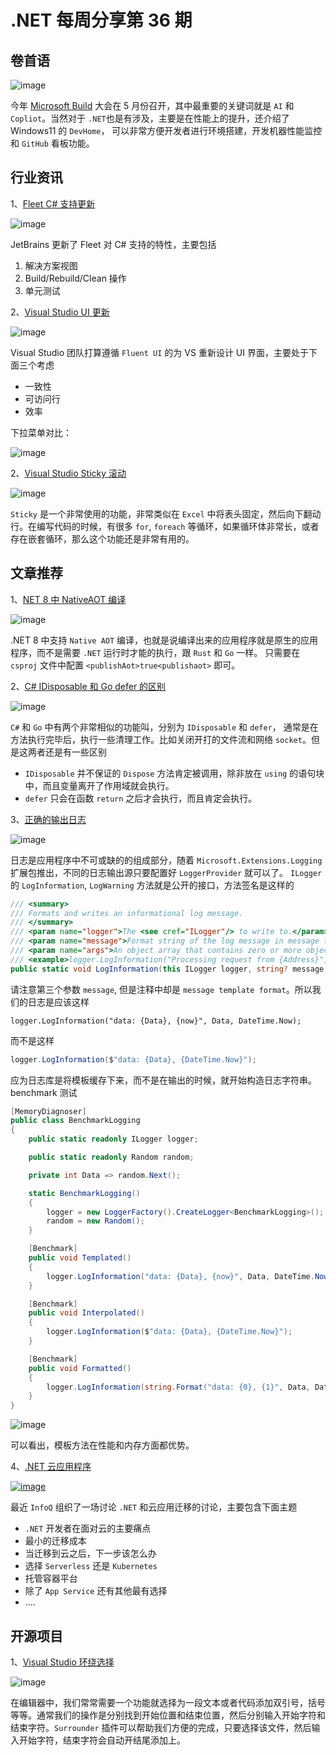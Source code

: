 # .NET 每周分享第 36 期

## 卷首语

![image](https://github.com/DotNETWeekly-io/DotNetWeekly/assets/11272110/c9d52e73-b127-4e8c-b5f6-79389a2ac9c5)

今年 [Microsoft Build](https://build.microsoft.com/en-US/home) 大会在 5 月份召开，其中最重要的关键词就是 `AI` 和 `Copliot`。当然对于 `.NET`也是有涉及，主要是在性能上的提升，还介绍了 Windows11 的 `DevHome`， 可以非常方便开发者进行环境搭建，开发机器性能监控和 `GitHub` 看板功能。

## 行业资讯

1、[Fleet C# 支持更新](https://blog.jetbrains.com/dotnet/2023/05/04/csharp-support-in-fleet-solution-view-unit-testing-and-more/)

![image](https://github.com/DotNETWeekly-io/DotNetWeekly/assets/11272110/0349a44d-94a0-4e75-9f97-933f4c60c182)

JetBrains 更新了 Fleet 对 C# 支持的特性，主要包括

1. 解决方案视图
2. Build/Rebuild/Clean 操作
3. 单元测试

2、[Visual Studio UI 更新](https://devblogs.microsoft.com/visualstudio/visual-studio-ui-refresh/)

![image](https://github.com/DotNETWeekly-io/DotNetWeekly/assets/11272110/69d07887-7763-4795-be3c-6e1613f12630)

Visual Studio 团队打算遵循 `Fluent UI` 的为 VS 重新设计 UI 界面，主要处于下面三个考虑

- 一致性
- 可访问行
- 效率

下拉菜单对比：

![image](https://github.com/DotNETWeekly-io/DotNetWeekly/assets/11272110/9194ca38-5a64-4004-885a-8ef0b00a8ec2)

2、[Visual Studio Sticky 滚动](https://devblogs.microsoft.com/visualstudio/sticky-scroll-stay-in-the-right-context/)

![image](https://github.com/DotNETWeekly-io/DotNetWeekly/assets/11272110/0a5d58fd-3f39-48fb-920f-4f07c07d9a88)

`Sticky` 是一个非常使用的功能，非常类似在 `Excel` 中将表头固定，然后向下翻动行。在编写代码的时候，有很多 `for`, `foreach` 等循环，如果循环体非常长，或者存在嵌套循环，那么这个功能还是非常有用的。

## 文章推荐

1、[NET 8 中 NativeAOT 编译](https://www.youtube.com/watch?v=G5RiC9qQNvw&ab_channel=NickChapsas)

![image](https://github.com/DotNETWeekly-io/DotNetWeekly/assets/11272110/a70c58c5-7b50-4e49-9b5a-bb2d32f79603)

.NET 8 中支持 `Native AOT` 编译，也就是说编译出来的应用程序就是原生的应用程序，而不是需要 `.NET` 运行时才能的执行，跟 `Rust` 和 `Go` 一样。
只需要在 `csproj` 文件中配置 `<publishAot>true<publishaot>` 即可。

2、[C# IDisposable 和 Go defer 的区别](https://blog.cellfish.se/2023/05/go-for-c-developers-defer-is-not.html)

![image](https://github.com/DotNETWeekly-io/DotNetWeekly/assets/11272110/c2d120db-6ddc-4052-9d7b-237dbe15d393)

`C#` 和 `Go` 中有两个非常相似的功能叫，分别为 `IDisposable` 和 `defer`， 通常是在方法执行完毕后，执行一些清理工作。比如关闭开打的文件流和网络 `socket`。但是这两者还是有一些区别

- `IDisposable` 并不保证的 `Dispose` 方法肯定被调用，除非放在 `using` 的语句块中，而且变量离开了作用域就会执行。
- `defer` 只会在函数 `return` 之后才会执行，而且肯定会执行。

3、[正确的输出日志](https://www.youtube.com/watch?v=PvQGVmozCdU&ab_channel=NickChapsas)

![image](https://github.com/DotNETWeekly-io/DotNetWeekly/assets/11272110/1d7b4497-959a-4e67-8bf2-dd07ac54fb92)

日志是应用程序中不可或缺的的组成部分，随着 `Microsoft.Extensions.Logging` 扩展包推出，不同的日志输出源只要配置好 `LoggerProvider` 就可以了。 `ILogger` 的 `LogInformation`, `LogWarning` 方法就是公开的接口，方法签名是这样的

```csharp
/// <summary>
/// Formats and writes an informational log message.
/// </summary>
/// <param name="logger">The <see cref="ILogger"/> to write to.</param>
/// <param name="message">Format string of the log message in message template format. Example: <c>"User {User} logged in from {Address}"</c></param>
/// <param name="args">An object array that contains zero or more objects to format.</param>
/// <example>logger.LogInformation("Processing request from {Address}", address)</example>
public static void LogInformation(this ILogger logger, string? message, params object?[] args)
```

请注意第三个参数 `message`, 但是注释中却是 `message template format`。所以我们的日志是应该这样

```chsarp
logger.LogInformation("data: {Data}, {now}", Data, DateTime.Now);
```

而不是这样

```csharp
logger.LogInformation($"data: {Data}, {DateTime.Now}");
```

应为日志库是将模板缓存下来，而不是在输出的时候，就开始构造日志字符串。benchmark 测试

```csharp
[MemoryDiagnoser]
public class BenchmarkLogging
{
    public static readonly ILogger logger;

    public static readonly Random random;

    private int Data => random.Next();

    static BenchmarkLogging()
    {
        logger = new LoggerFactory().CreateLogger<BenchmarkLogging>();
        random = new Random();
    }

    [Benchmark]
    public void Templated()
    {
        logger.LogInformation("data: {Data}, {now}", Data, DateTime.Now);
    }

    [Benchmark]
    public void Interpolated()
    {
        logger.LogInformation($"data: {Data}, {DateTime.Now}");
    }

    [Benchmark]
    public void Formatted()
    {
        logger.LogInformation(string.Format("data: {0}, {1}", Data, DateTime.Now));
    }
}
```

![image](https://github.com/DotNETWeekly-io/DotNetWeekly/assets/11272110/48fb7cbb-55fa-4ab2-80f0-785ef6964d63)

可以看出，模板方法在性能和内存方面都优势。

4、[.NET 云应用程序](https://www.infoq.com/presentations/net-apps-cloud/)

[![image](https://dotnetweeklyimages.blob.core.windows.net/035/openai.png)](https://www.infoq.com/presentations/net-apps-cloud/)

最近 `InfoQ` 组织了一场讨论 `.NET` 和云应用迁移的讨论，主要包含下面主题

- `.NET` 开发者在面对云的主要痛点
- 最小的迁移成本
- 当迁移到云之后，下一步该怎么办
- 选择 `Serverless` 还是 `Kubernetes`
- 托管容器平台
- 除了 `App Service` 还有其他最有选择
- ....

## 开源项目

1、[Visual Studio 环绕选择](https://github.com/madskristensen/Surrounder)

![image](https://github.com/DotNETWeekly-io/DotNetWeekly/assets/11272110/246dc60e-3ebb-4a38-b61e-32d65c7215d8)

在编辑器中，我们常常需要一个功能就选择为一段文本或者代码添加双引号，括号等等。通常我们的操作是分别找到开始位置和结束位置，然后分别输入开始字符和结束字符。`Surrounder` 插件可以帮助我们方便的完成，只要选择该文件，然后输入开始字符，结束字符会自动开结尾添加上。
